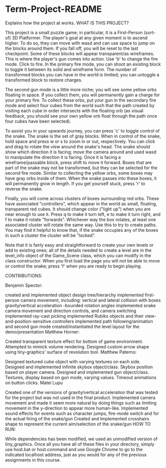 # Term-Project-README
Explains how the project at works.
WHAT IS THIS PROJECT?

This project is a small puzzle game; in particular, it is a First-Person (sort-of) 3D Platformer. The player's goal at any given moment is to ascend higher. To do so, they can move with wasd and can use space to jump on the blocks around them. If you fall off, you will be reset to the last checkpoint. Some of these blocks will appear transparent/as wireframes. This is where the player's gun comes into action. Use 'b' to change the fire mode. Click to fire. In the primary fire mode, you can shoot an existing block to toggle it between its solid and wireframe form. The number of transformed blocks you can have in the world is limited; you can untoggle a transformed block to restore charges.

The second gun mode is a little more niche; you will see some yellow orbs floating in space. If you collect them, you will permanently gain a charge for your primary fire. To collect these orbs, put your gun in the secondary fire mode and select four cubes from the world such that the path created by visiting each cube in order intersects with the floating orb (as visual feedback, you should see your own yellow orb float through the path once four cubes have been selected).

To assist you in your upwards journey, you can press 'c' to toggle control of the snake. The snake is the set of gray blocks. When in control of the snake, hold space and press w or s to zoom in or out, respectively. You can click and drag to rotate the view around the snake's head. The snake should show which direction it is facing; move the camera around and used wasd to manipulate the direction it is facing. Once it is facing a wireframe/passable block, press shift to move it forward. Boxes that are part of the snake may not be transformed, but they can be selected for the second fire mode. Similar to collecting the yellow orbs, some boxes may have gray orbs inside of them. When the snake passes into these boxes, it will permanently grow in length. If you get yourself stuck, press 'r' to reverse the snake.

Finally, you will come across clusters of boxes surrounding red orbs. These have associated "controllers", which appear in the world as small, floating, transparent red cubes. It should change color ("light up") when you are near enough to use it. Press q to make it turn left, e to make it turn right, and f to make it rotate "forwards". Whichever way the box rotates, at least one associated cluster will rotate the same way. Use this to try to create paths. You may find it helpful to know that, if the snake occupies any of the boxes in such a cluster the cluster will be "locked".

Note that it is fairly easy and straightforward to create your own levels or add to existing ones; all of the details needed to create a level are in the level_info object of the Game_Scene class, which you can modify in the class constructor. When you first load the page you will not be able to move or control the snake; press 'f' when you are ready to begin playing.

CONTRIBUTIONS:

Benjamin Spector:

created and implemented object design tree/hierarchy
implemented first-person camera movement, including:
vertical and lateral collision with boxes
gravity/vertical acceleration -bounded rotation angles
implemented snake camera movement and direction controls, and camera switching
implemented ray-cast picking
implemented Rubiks objects and their view-and-position-sensitive controllers
implemented path following/animation and second gun mode
created/instantiated the level layout for the demo/presentation
Matthew Horner:

Created transparent texture effect for bottom of game environment.
Attempted to mimick volume rendering.
Designed custom arrow shape using tiny-graphics' surface of revolution tool.
Matthew Paterno:

Designed textured cube object with varying textures on each side.
Designed and implemented infinite skybox object/class.
Skybox position based on player camera.
Designed and implemented gun object/class.
Textures, display based on gun mode, varying values.
Timeout animations on button clicks.
Matei Lupu

Created one of the versions of gravity/vertical acceleration that was tested for the project but was not used in the final product.
Implemented camera movement and made it seem more natural by doing things such as limiting movement in the y-direction to appear more human-like.
Implemented sound effects for events such as character jumps, fire-mode switch and for the actual firing of the snake/gun
Created and Implemented crosshairs shape to represent the current aim/selection of the snake/gun
HOW TO RUN:

While dependencies has been modified, we used an unmodified version of tiny_graphics. Once all you have all of these files in your directory, simply use host.bat or host.command and use Google Chrome to go to the indicated localhost address, just as you would for any of the previous assignments in this course.
